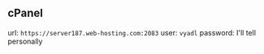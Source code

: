 ## cPanel

url: `https://server187.web-hosting.com:2083`
user: `vyadl`
password: I'll tell personally